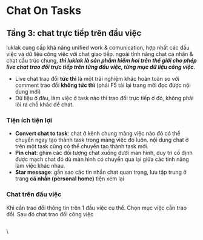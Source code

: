 # Chat On Tasks

## Tầng 3: chat trực tiếp trên đầu việc

luklak cung cấp khả năng unified work & comunication, hợp nhất các đầu việc và dữ liệu công việc với chat giao tiếp. ngoài tính năng chat cá nhân & chat cấu trúc chung, _**thì luklak là sản phẩm hiếm hoi trên thế giới cho phép live chat trao đổi trực tiếp trên từng đầu việc, từng mục dữ liệu công việc**_.

* Live chat trao đổi **tức thì** là một trải nghiệm khác hoàn toàn so với comment trao đổi **không tức thì** (phải F5 tải lại trang mới đọc được nội dung mới)
* Dữ liệu ở đâu, làm việc ở task nào thì trao đổi trực tiếp ở đó, không phải lôi ra chỗ khác để chat.

### Tiện ích tiện lợi

* **Convert chat to task**: chat ở kênh chung mảng việc nào đó có thể chuyển ngay tạo thành task trong mảng việc đó luôn. nội dung chat ở trên một task cũng có thể chuyển tạo thành task mới.
* **Pin chat**: ghim các đối tượng chat xuống dưới màn hình, duy trì cố định được mạch chat đó dù màn hình có chuyển qua lại giữa các tính năng làm việc khác nhau.
* **Star message**: gắn sao các tin nhắn chat quan trọng, lưu tập trung ở trang **cá nhân (personal home)** tiện xem lại

### Chat trên đầu việc

Khi cần trao đổi thông tin trên 1 đầu việc cụ thể. Chọn mục việc cần trao đổi. Sau đó chat trao đổi công việc

<figure><img src="https://lh7-us.googleusercontent.com/docsz/AD_4nXeY8L_0g0-RnZvVzQqoGfkN23RTO-D7npCQnz1WKQnhmrc5TH8MTxxV3kb-ig4Zbey8p1EbKRs-lvL0cwCwzDiGril55_TEE2qmf4q7T8PBd1dDcE2mLAa_oxGBLrzKRznWJ8koh5vm1SOzNz0GYzO_1EkZ4A0ob1G9deZT74iLpyva-Un4RwY?key=FX30zUNj0WFywcjVVCy4ZA" alt=""><figcaption></figcaption></figure>

\


